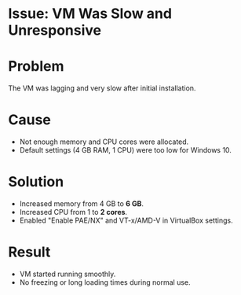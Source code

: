 # Issue: VM Was Slow and Unresponsive

# Problem

The VM was lagging and very slow after initial installation.

# Cause

- Not enough memory and CPU cores were allocated.
- Default settings (4 GB RAM, 1 CPU) were too low for Windows 10.

# Solution

- Increased memory from 4 GB to **6 GB**.
- Increased CPU from 1 to **2 cores**.
- Enabled "Enable PAE/NX" and VT-x/AMD-V in VirtualBox settings.

# Result

- VM started running smoothly.
- No freezing or long loading times during normal use.
